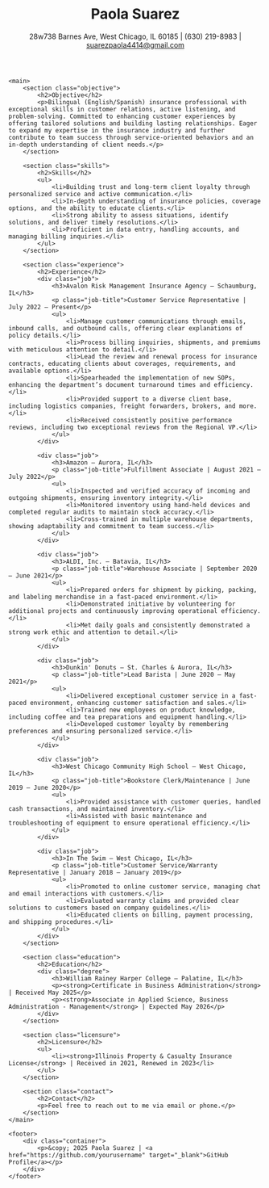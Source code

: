 <!DOCTYPE html>
<html lang="en">
<head>
    <meta charset="UTF-8">
    <meta name="viewport" content="width=device-width, initial-scale=1.0">
    <meta name="description" content="Paola Suarez - Resume">
    <title>Paola Suarez - Resume</title>
    <link rel="stylesheet" href="styles.css">
</head>
<body>
    <header>
        <div class="container">
            <h1>Paola Suarez</h1>
            <p>28w738 Barnes Ave, West Chicago, IL 60185 | (630) 219-8983 | <a href="mailto:suarezpaola4414@gmail.com">suarezpaola4414@gmail.com</a></p>
        </div>
    </header>

    <main>
        <section class="objective">
            <h2>Objective</h2>
            <p>Bilingual (English/Spanish) insurance professional with exceptional skills in customer relations, active listening, and problem-solving. Committed to enhancing customer experiences by offering tailored solutions and building lasting relationships. Eager to expand my expertise in the insurance industry and further contribute to team success through service-oriented behaviors and an in-depth understanding of client needs.</p>
        </section>

        <section class="skills">
            <h2>Skills</h2>
            <ul>
                <li>Building trust and long-term client loyalty through personalized service and active communication.</li>
                <li>In-depth understanding of insurance policies, coverage options, and the ability to educate clients.</li>
                <li>Strong ability to assess situations, identify solutions, and deliver timely resolutions.</li>
                <li>Proficient in data entry, handling accounts, and managing billing inquiries.</li>
            </ul>
        </section>

        <section class="experience">
            <h2>Experience</h2>
            <div class="job">
                <h3>Avalon Risk Management Insurance Agency – Schaumburg, IL</h3>
                <p class="job-title">Customer Service Representative | July 2022 – Present</p>
                <ul>
                    <li>Manage customer communications through emails, inbound calls, and outbound calls, offering clear explanations of policy details.</li>
                    <li>Process billing inquiries, shipments, and premiums with meticulous attention to detail.</li>
                    <li>Lead the review and renewal process for insurance contracts, educating clients about coverages, requirements, and available options.</li>
                    <li>Spearheaded the implementation of new SOPs, enhancing the department’s document turnaround times and efficiency.</li>
                    <li>Provided support to a diverse client base, including logistics companies, freight forwarders, brokers, and more.</li>
                    <li>Received consistently positive performance reviews, including two exceptional reviews from the Regional VP.</li>
                </ul>
            </div>

            <div class="job">
                <h3>Amazon – Aurora, IL</h3>
                <p class="job-title">Fulfillment Associate | August 2021 – July 2022</p>
                <ul>
                    <li>Inspected and verified accuracy of incoming and outgoing shipments, ensuring inventory integrity.</li>
                    <li>Monitored inventory using hand-held devices and completed regular audits to maintain stock accuracy.</li>
                    <li>Cross-trained in multiple warehouse departments, showing adaptability and commitment to team success.</li>
                </ul>
            </div>

            <div class="job">
                <h3>ALDI, Inc. – Batavia, IL</h3>
                <p class="job-title">Warehouse Associate | September 2020 – June 2021</p>
                <ul>
                    <li>Prepared orders for shipment by picking, packing, and labeling merchandise in a fast-paced environment.</li>
                    <li>Demonstrated initiative by volunteering for additional projects and continuously improving operational efficiency.</li>
                    <li>Met daily goals and consistently demonstrated a strong work ethic and attention to detail.</li>
                </ul>
            </div>

            <div class="job">
                <h3>Dunkin' Donuts – St. Charles & Aurora, IL</h3>
                <p class="job-title">Lead Barista | June 2020 – May 2021</p>
                <ul>
                    <li>Delivered exceptional customer service in a fast-paced environment, enhancing customer satisfaction and sales.</li>
                    <li>Trained new employees on product knowledge, including coffee and tea preparations and equipment handling.</li>
                    <li>Developed customer loyalty by remembering preferences and ensuring personalized service.</li>
                </ul>
            </div>

            <div class="job">
                <h3>West Chicago Community High School – West Chicago, IL</h3>
                <p class="job-title">Bookstore Clerk/Maintenance | June 2019 – June 2020</p>
                <ul>
                    <li>Provided assistance with customer queries, handled cash transactions, and maintained inventory.</li>
                    <li>Assisted with basic maintenance and troubleshooting of equipment to ensure operational efficiency.</li>
                </ul>
            </div>

            <div class="job">
                <h3>In The Swim – West Chicago, IL</h3>
                <p class="job-title">Customer Service/Warranty Representative | January 2018 – January 2019</p>
                <ul>
                    <li>Promoted to online customer service, managing chat and email interactions with customers.</li>
                    <li>Evaluated warranty claims and provided clear solutions to customers based on company guidelines.</li>
                    <li>Educated clients on billing, payment processing, and shipping procedures.</li>
                </ul>
            </div>
        </section>

        <section class="education">
            <h2>Education</h2>
            <div class="degree">
                <h3>William Rainey Harper College – Palatine, IL</h3>
                <p><strong>Certificate in Business Administration</strong> | Received May 2025</p>
                <p><strong>Associate in Applied Science, Business Administration - Management</strong> | Expected May 2026</p>
            </div>
        </section>

        <section class="licensure">
            <h2>Licensure</h2>
            <ul>
                <li><strong>Illinois Property & Casualty Insurance License</strong> | Received in 2021, Renewed in 2023</li>
            </ul>
        </section>

        <section class="contact">
            <h2>Contact</h2>
            <p>Feel free to reach out to me via email or phone.</p>
        </section>
    </main>

    <footer>
        <div class="container">
            <p>&copy; 2025 Paola Suarez | <a href="https://github.com/yourusername" target="_blank">GitHub Profile</a></p>
        </div>
    </footer>
</body>
</html>
